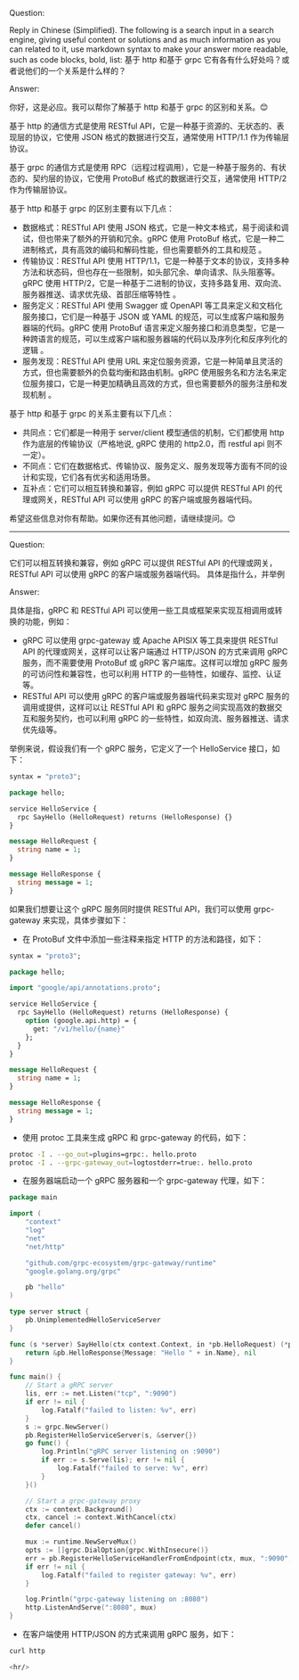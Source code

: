 Question:

Reply in Chinese (Simplified).
The following is a search input in a search engine, giving useful content or solutions and as much information as you can related to it, use markdown syntax to make your answer more readable, such as code blocks, bold, list:
基于 http 和基于 grpc 它有各有什么好处吗？或者说他们的一个关系是什么样的？

Answer:

你好，这是必应。我可以帮你了解基于 http 和基于 grpc 的区别和关系。😊

基于 http 的通信方式是使用 RESTful API，它是一种基于资源的、无状态的、表现层的协议，它使用 JSON 格式的数据进行交互，通常使用 HTTP/1.1 作为传输层协议。

基于 grpc 的通信方式是使用 RPC（远程过程调用），它是一种基于服务的、有状态的、契约层的协议，它使用 ProtoBuf 格式的数据进行交互，通常使用 HTTP/2 作为传输层协议。

基于 http 和基于 grpc 的区别主要有以下几点：

- 数据格式：RESTful API 使用 JSON 格式，它是一种文本格式，易于阅读和调试，但也带来了额外的开销和冗余。gRPC 使用 ProtoBuf 格式，它是一种二进制格式，具有高效的编码和解码性能，但也需要额外的工具和规范 。
- 传输协议：RESTful API 使用 HTTP/1.1，它是一种基于文本的协议，支持多种方法和状态码，但也存在一些限制，如头部冗余、单向请求、队头阻塞等。gRPC 使用 HTTP/2，它是一种基于二进制的协议，支持多路复用、双向流、服务器推送、请求优先级、首部压缩等特性 。
- 服务定义：RESTful API 使用 Swagger 或 OpenAPI 等工具来定义和文档化服务接口，它们是一种基于 JSON 或 YAML 的规范，可以生成客户端和服务器端的代码。gRPC 使用 ProtoBuf 语言来定义服务接口和消息类型，它是一种跨语言的规范，可以生成客户端和服务器端的代码以及序列化和反序列化的逻辑 。
- 服务发现：RESTful API 使用 URL 来定位服务资源，它是一种简单且灵活的方式，但也需要额外的负载均衡和路由机制。gRPC 使用服务名和方法名来定位服务接口，它是一种更加精确且高效的方式，但也需要额外的服务注册和发现机制 。

基于 http 和基于 grpc 的关系主要有以下几点：

- 共同点：它们都是一种用于 server/client 模型通信的机制，它们都使用 http 作为底层的传输协议（严格地说, gRPC 使用的 http2.0，而 restful api 则不一定）。
- 不同点：它们在数据格式、传输协议、服务定义、服务发现等方面有不同的设计和实现，它们各有优劣和适用场景。
- 互补点：它们可以相互转换和兼容，例如 gRPC 可以提供 RESTful API 的代理或网关，RESTful API 可以使用 gRPC 的客户端或服务器端代码。

希望这些信息对你有帮助。如果你还有其他问题，请继续提问。😊


<hr/>

Question:

它们可以相互转换和兼容，例如 gRPC 可以提供 RESTful API 的代理或网关，RESTful API 可以使用 gRPC 的客户端或服务器端代码。
具体是指什么，并举例

Answer:

具体是指，gRPC 和 RESTful API 可以使用一些工具或框架来实现互相调用或转换的功能，例如：

- gRPC 可以使用 grpc-gateway  或 Apache APISIX 等工具来提供 RESTful API 的代理或网关，这样可以让客户端通过 HTTP/JSON 的方式来调用 gRPC 服务，而不需要使用 ProtoBuf 或 gRPC 客户端库。这样可以增加 gRPC 服务的可访问性和兼容性，也可以利用 HTTP 的一些特性，如缓存、监控、认证等。
- RESTful API 可以使用 gRPC 的客户端或服务器端代码来实现对 gRPC 服务的调用或提供，这样可以让 RESTful API 和 gRPC 服务之间实现高效的数据交互和服务契约，也可以利用 gRPC 的一些特性，如双向流、服务器推送、请求优先级等。

举例来说，假设我们有一个 gRPC 服务，它定义了一个 HelloService 接口，如下：

```proto
syntax = "proto3";

package hello;

service HelloService {
  rpc SayHello (HelloRequest) returns (HelloResponse) {}
}

message HelloRequest {
  string name = 1;
}

message HelloResponse {
  string message = 1;
}
```

如果我们想要让这个 gRPC 服务同时提供 RESTful API，我们可以使用 grpc-gateway 来实现，具体步骤如下：

- 在 ProtoBuf 文件中添加一些注释来指定 HTTP 的方法和路径，如下：

```proto
syntax = "proto3";

package hello;

import "google/api/annotations.proto";

service HelloService {
  rpc SayHello (HelloRequest) returns (HelloResponse) {
    option (google.api.http) = {
      get: "/v1/hello/{name}"
    };
  }
}

message HelloRequest {
  string name = 1;
}

message HelloResponse {
  string message = 1;
}
```

- 使用 protoc 工具来生成 gRPC 和 grpc-gateway 的代码，如下：

```bash
protoc -I . --go_out=plugins=grpc:. hello.proto
protoc -I . --grpc-gateway_out=logtostderr=true:. hello.proto
```

- 在服务器端启动一个 gRPC 服务器和一个 grpc-gateway 代理，如下：

```go
package main

import (
	"context"
	"log"
	"net"
	"net/http"

	"github.com/grpc-ecosystem/grpc-gateway/runtime"
	"google.golang.org/grpc"

	pb "hello"
)

type server struct {
	pb.UnimplementedHelloServiceServer
}

func (s *server) SayHello(ctx context.Context, in *pb.HelloRequest) (*pb.HelloResponse, error) {
	return &pb.HelloResponse{Message: "Hello " + in.Name}, nil
}

func main() {
	// Start a gRPC server
	lis, err := net.Listen("tcp", ":9090")
	if err != nil {
		log.Fatalf("failed to listen: %v", err)
	}
	s := grpc.NewServer()
	pb.RegisterHelloServiceServer(s, &server{})
	go func() {
		log.Println("gRPC server listening on :9090")
		if err := s.Serve(lis); err != nil {
			log.Fatalf("failed to serve: %v", err)
		}
	}()

	// Start a grpc-gateway proxy
	ctx := context.Background()
	ctx, cancel := context.WithCancel(ctx)
	defer cancel()

	mux := runtime.NewServeMux()
	opts := []grpc.DialOption{grpc.WithInsecure()}
	err = pb.RegisterHelloServiceHandlerFromEndpoint(ctx, mux, ":9090", opts)
	if err != nil {
		log.Fatalf("failed to register gateway: %v", err)
	}

	log.Println("grpc-gateway listening on :8080")
	http.ListenAndServe(":8080", mux)
}
```

- 在客户端使用 HTTP/JSON 的方式来调用 gRPC 服务，如下：

```bash
curl http

<hr/>

